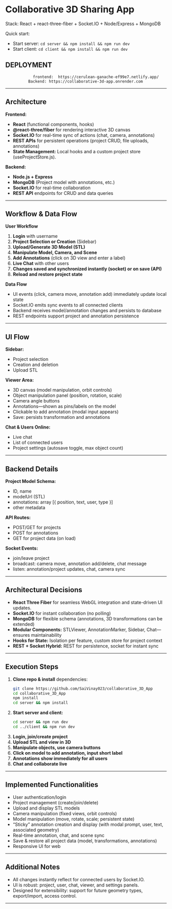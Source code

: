 # Collaborative 3D Sharing App

Stack: React + react-three-fiber + Socket.IO + Node/Express + MongoDB

Quick start:
- Start server: `cd server && npm install && npm run dev`
- Start client: `cd client && npm install && npm run dev`

## DEPLOYMENT 
                frontend:  https://cerulean-ganache-ef99e7.netlify.app/
              Backend: https://collaborative-3d-app.onrender.com


***

## Architecture

**Frontend:**  
- **React** (functional components, hooks)
- **@react-three/fiber** for rendering interactive 3D canvas  
- **Socket.IO** for real-time sync of actions (chat, camera, annotations)  
- **REST APIs** for persistent operations (project CRUD, file uploads, annotations)  
- **State Management:** Local hooks and a custom project store (useProjectStore.js).

**Backend:**  
- **Node.js + Express**  
- **MongoDB** (Project model with annotations, etc.)  
- **Socket.IO** for real-time collaboration  
- **REST API** endpoints for CRUD and data queries

***

## Workflow & Data Flow

**User Workflow**  
1. **Login** with username  
2. **Project Selection or Creation** (Sidebar)  
3. **Upload/Generate 3D Model (STL)**  
4. **Manipulate Model, Camera, and Scene**  
5. **Add Annotations** (click on 3D view and enter a label)  
6. **Live Chat** with other users  
7. **Changes saved and synchronized instantly (socket) or on save (API)**  
8. **Reload and restore project state**

**Data Flow**  
- UI events (click, camera move, annotation add) immediately update local state  
- Socket.IO emits sync events to all connected clients  
- Backend receives model/annotation changes and persists to database  
- REST endpoints support project and annotation persistence

***

## UI Flow

**Sidebar:**  
- Project selection  
- Creation and deletion  
- Upload STL

**Viewer Area:**  
- 3D canvas (model manipulation, orbit controls)
- Object manipulation panel (position, rotation, scale)  
- Camera angle buttons  
- Annotations—shown as pins/labels on the model  
- Clickable to add annotation (modal input appears)  
- Save: persists transformation and annotations

**Chat & Users Online:**  
- Live chat  
- List of connected users  
- Project settings (autosave toggle, max object count)

***

## Backend Details

**Project Model Schema:**  
- ID, name  
- modelUrl (STL)  
- annotations: array [{ position, text, user, type }]  
- other metadata

**API Routes:**  
- POST/GET for projects  
- POST for annotations  
- GET for project data (on load)

**Socket Events:**  
- join/leave project  
- broadcast: camera move, annotation add/delete, chat message  
- listen: annotation/project updates, chat, camera sync

***

## Architectural Decisions

- **React Three Fiber** for seamless WebGL integration and state-driven UI updates.
- **Socket.IO** for instant collaboration (no polling)  
- **MongoDB** for flexible schema (annotations, 3D transformations can be extended)  
- **Modular Components:** STLViewer, AnnotationMarker, Sidebar, Chat—ensures maintainability
- **Hooks for State:** Isolation per feature, custom store for project context  
- **REST + Socket Hybrid:** REST for persistence, socket for instant sync

***

## Execution Steps

1. **Clone repo & install** dependencies:
    ```bash
    git clone https://github.com/SaiVinay023/collaborative_3D_App
    cd collaborative_3D_App
    npm install
    cd server && npm install
    ```
2. **Start server and client:**
    ```bash
    cd server && npm run dev
    cd ../client && npm run dev
    ```
3. **Login, join/create project**
4. **Upload STL and view in 3D**
5. **Manipulate objects, use camera buttons**
6. **Click on model to add annotation, input short label**
7. **Annotations show immediately for all users**
8. **Chat and collaborate live**

***

## Implemented Functionalities

- User authentication/login
- Project management (create/join/delete)
- Upload and display STL models
- Camera manipulation (fixed views, orbit controls)
- Model manipulation (move, rotate, scale; persistent state)
- “Sticky” annotation creation and display (with modal prompt, user, text, associated geometry)
- Real-time annotation, chat, and scene sync
- Save & restore all project data (model, transformations, annotations)
- Responsive UI for web

***

## Additional Notes

- All changes instantly reflect for connected users by Socket.IO.
- UI is robust: project, user, chat, viewer, and settings panels.
- Designed for extensibility: support for future geometry types, export/import, access control.

***

